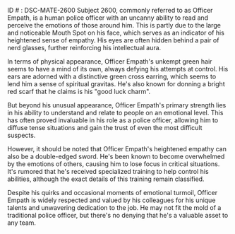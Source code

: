 ID # : DSC-MATE-2600
Subject 2600, commonly referred to as Officer Empath, is a human police officer with an uncanny ability to read and perceive the emotions of those around him. This is partly due to the large and noticeable Mouth Spot on his face, which serves as an indicator of his heightened sense of empathy. His eyes are often hidden behind a pair of nerd glasses, further reinforcing his intellectual aura.

In terms of physical appearance, Officer Empath's unkempt green hair seems to have a mind of its own, always defying his attempts at control. His ears are adorned with a distinctive green cross earring, which seems to lend him a sense of spiritual gravitas. He's also known for donning a bright red scarf that he claims is his "good luck charm".

But beyond his unusual appearance, Officer Empath's primary strength lies in his ability to understand and relate to people on an emotional level. This has often proved invaluable in his role as a police officer, allowing him to diffuse tense situations and gain the trust of even the most difficult suspects.

However, it should be noted that Officer Empath's heightened empathy can also be a double-edged sword. He's been known to become overwhelmed by the emotions of others, causing him to lose focus in critical situations. It's rumored that he's received specialized training to help control his abilities, although the exact details of this training remain classified.

Despite his quirks and occasional moments of emotional turmoil, Officer Empath is widely respected and valued by his colleagues for his unique talents and unwavering dedication to the job. He may not fit the mold of a traditional police officer, but there's no denying that he's a valuable asset to any team.